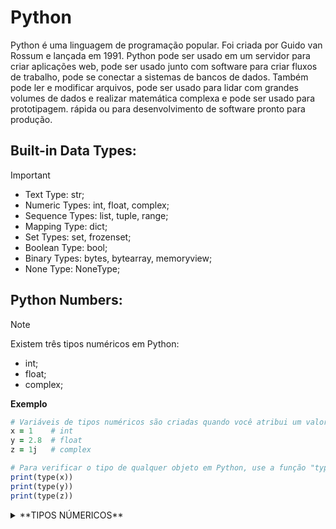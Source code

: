 # Python
Python é uma linguagem de programação popular. Foi criada por Guido van Rossum e lançada em 1991. Python pode ser usado em um servidor para criar aplicações web, pode ser usado junto com software para criar fluxos de trabalho, pode se conectar a sistemas de bancos de dados. Também pode ler e modificar arquivos, pode ser usado para lidar com grandes volumes de dados e realizar matemática complexa e pode ser usado para prototipagem. rápida ou para desenvolvimento de software pronto para produção.

## Built-in Data Types:
>[!IMPORTANT]
>- Text Type:	     str;
>- Numeric Types:	 int, float, complex;
>- Sequence Types:	 list, tuple, range;
>- Mapping Type:	   dict;
>- Set Types:	     set, frozenset;
>- Boolean Type:	   bool;
>- Binary Types:    bytes, bytearray, memoryview;
>- None Type:	     NoneType;

## Python Numbers:
> [!NOTE]
>Existem três tipos numéricos em Python:
>- int;
>- float;
>- complex;

**Exemplo**
```ruby
# Variáveis de tipos numéricos são criadas quando você atribui um valor a elas:
x = 1    # int
y = 2.8  # float
z = 1j   # complex

# Para verificar o tipo de qualquer objeto em Python, use a função "type()":
print(type(x))
print(type(y))
print(type(z))
```
<Details>
<summary>**TIPOS NÚMERICOS**</summary>
### INT
  
Int, ou inteiro, é um número inteiro, positivo ou negativo, sem decimais, de comprimento ilimitado.

```ruby
x = 1
y = 35656222554887711
z = -3255522

print(type(x))
print(type(y))
print(type(z))
```

## FLOAT
Float, ou "número de ponto flutuante", é um número, positivo ou negativo, que contém um ou mais decimais.

```ruby
x = 1.10
y = 1.0
z = -35.59

print(type(x))
print(type(y))
print(type(z))

#Float também pode ser números científicos com um "e" para indicar a potência de 10.

x = 35e3
y = 12E4
z = -87.7e100

print(type(x))
print(type(y))
print(type(z))
```

## COMPLEX
Números complexos são escritos com um "j" como parte imaginária:

```ruby
x = 3+5j
y = 5j
z = -5j

print(type(x))
print(type(y))
print(type(z))
```
<Details>
  <summary>**CONVERSÃO**</summary>
Você pode converter de um tipo para outro com os métodos int(), float() e complex():

```ruby
x = 1    # int
y = 2.8  # float
z = 1j   # complex

#convert from int to float:
a = float(x)

#convert from float to int:
b = int(y)

#convert from int to complex:
c = complex(x)

print(a)
print(b)
print(c)

print(type(a))
print(type(b))
print(type(c))
```
</Details>
</Details>
